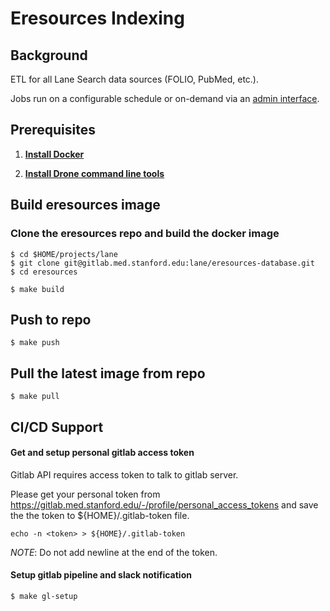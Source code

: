 
# Eresources Indexing

## Background

ETL for all Lane Search data sources (FOLIO, PubMed, etc.).

Jobs run on a configurable schedule or on-demand via an [admin interface](http://localhost:8080/).

## Prerequisites

1. **[Install Docker](https://www.docker.com/products/docker)**

1. **[Install Drone command line tools](http://readme.drone.io/devs/cli/)**

## Build eresources image

### Clone the eresources repo and build the docker image
    
```
$ cd $HOME/projects/lane
$ git clone git@gitlab.med.stanford.edu:lane/eresources-database.git
$ cd eresources

$ make build
```

## Push to repo

```
$ make push
```

## Pull the latest image from repo

```
$ make pull
```

## CI/CD Support

#### Get and setup personal gitlab access token
Gitlab API requires access token to talk to gitlab server.

Please get your personal token from https://gitlab.med.stanford.edu/-/profile/personal_access_tokens
and save the the token to ${HOME}/.gitlab-token file.

```
echo -n <token> > ${HOME}/.gitlab-token
```

_NOTE_: Do not add newline at the end of the token.


#### Setup gitlab pipeline and slack notification

```
$ make gl-setup
```
